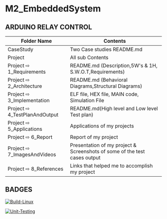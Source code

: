 # M2_EmbeddedSystem
  
## ARDUINO RELAY CONTROL

| Folder Name | Contents |
|-----|-----|
| CaseStudy | Two Case studies README.md |
| Project | All sub Contents |
| Project ⇨ 1_Requirements | README.md (Description,5W's & 1H, S.W.O.T,Requirements)  |
| Project ⇨ 2_Architecture | README.md (Behavioral Diagrams,Structural Diagrams) |
| Project ⇨ 3_Implementation | ELF file, HEX file, MAIN code, Simulation File|
| Project ⇨ 4_TestPlanAndOutput | README.md(High level and Low level Test plan) |
| Project ⇨ 5_Applications | Applications of my projects |
| Project ⇨ 6_Report | Report of my project | 
| Project ⇨  7_ImagesAndVideos | Presentation of my project & Screenshots of some of the test cases output |
| Project ⇨ 8_References | Links that helped me to accomplish my project|

## BADGES

[![Build-Linux](https://github.com/Nithin1503/M2_EmbeddedSystem/actions/workflows/Build-Linux.yml/badge.svg)](https://github.com/Nithin1503/M2_EmbeddedSystem/actions/workflows/Build-Linux.yml)

[![Unit-Testing](https://github.com/Nithin1503/M2_EmbeddedSystem/actions/workflows/Unity.yml/badge.svg)](https://github.com/Nithin1503/M2_EmbeddedSystem/actions/workflows/Unity.yml)


